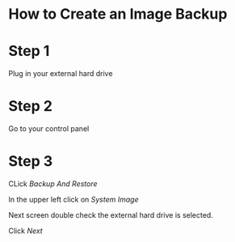 # How to Create an Image Backup

# Step 1

Plug in your external hard drive

# Step 2

Go to your control panel

# Step 3

CLick <em> Backup And Restore </em>

In the upper left click on <em> System Image</em>

Next screen double check the external hard drive is selected.

Click <em> Next</em>

